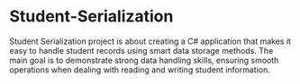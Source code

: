 # Student-Serialization

Student Serialization project is about creating a C# application that makes it easy to handle student records using smart data storage methods. The main goal is to demonstrate strong data handling skills, ensuring smooth operations when dealing with reading and writing student information.
